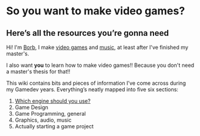 # So you want to make video games?

## Here’s all the resources you’re gonna need

Hi! I'm [Borb](https://twitter.com/oggborbis), I make [video games](https://borbware.itch.io/) and [music](https://soundcloud.com/oggborbis), at least after I've finished my master's.

I also want **you** to learn how to make video games!! Because you don't need a master's thesis for that!!

This wiki contains bits and pieces of information I’ve come across during my Gamedev years. Everything’s neatly mapped into five six sections:

1. [Which engine should you use?](https://github.com/PerdeT/So-you-want-to-make-video-games/wiki/1.-Which-engine-should-I-use%3F)
2. Game Design
3. Game Programming, general
4. Graphics, audio, music
5. Actually starting a game project
